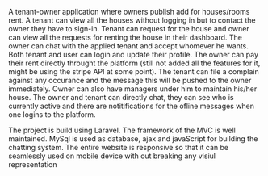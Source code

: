 A tenant-owner application where owners publish add for houses/rooms rent. A tenant can view all the houses without logging in but to contact the owner they have to sign-in. Tenant can request for the house and owner can view all the requests for renting the house in their dashboard. The owner can chat with the applied tenant and accept whomever he wants.
Both tenant and user can login and update their profile. The owner can pay their rent directly throught the platform (still not added all the features for it, might be using the stripe API at some point). The tenant can file a complain against any occurance and the message this will be pushed to the owner immediately.
Owner can also have managers under him to maintain his/her house. The owner and tenant can directly chat, they can see who is currently active and there are notitifications for the ofline messages when one logins to the platform.

The project is build using Laravel. The framework of the MVC is well maintained. 
MySql is used as database, ajax and javaScript for building the chatting system. The entire website is responsive so that it can be seamlessly used on mobile device with out breaking any visiul representation 
